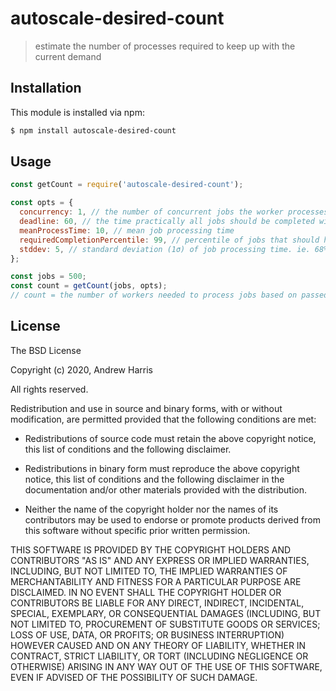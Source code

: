# autoscale-desired-count

> estimate the number of processes required to keep up with the current demand

## Installation

This module is installed via npm:

``` bash
$ npm install autoscale-desired-count
```

## Usage

```js
const getCount = require('autoscale-desired-count');

const opts = {
  concurrency: 1, // the number of concurrent jobs the worker processes
  deadline: 60, // the time practically all jobs should be completed within
  meanProcessTime: 10, // mean job processing time
  requiredCompletionPercentile: 99, // percentile of jobs that should happen within the deadline
  stddev: 5, // standard deviation (1σ) of job processing time. ie. 68% completed within ± this
};

const jobs = 500;
const count = getCount(jobs, opts);
// count = the number of workers needed to process jobs based on passed in opts
```

## License

The BSD License

Copyright (c) 2020, Andrew Harris

All rights reserved.

Redistribution and use in source and binary forms, with or without modification,
are permitted provided that the following conditions are met:

* Redistributions of source code must retain the above copyright notice, this
  list of conditions and the following disclaimer.

* Redistributions in binary form must reproduce the above copyright notice, this
  list of conditions and the following disclaimer in the documentation and/or
  other materials provided with the distribution.

* Neither the name of the copyright holder nor the names of its
  contributors may be used to endorse or promote products derived from
  this software without specific prior written permission.

THIS SOFTWARE IS PROVIDED BY THE COPYRIGHT HOLDERS AND CONTRIBUTORS "AS IS" AND
ANY EXPRESS OR IMPLIED WARRANTIES, INCLUDING, BUT NOT LIMITED TO, THE IMPLIED
WARRANTIES OF MERCHANTABILITY AND FITNESS FOR A PARTICULAR PURPOSE ARE
DISCLAIMED. IN NO EVENT SHALL THE COPYRIGHT HOLDER OR CONTRIBUTORS BE LIABLE FOR
ANY DIRECT, INDIRECT, INCIDENTAL, SPECIAL, EXEMPLARY, OR CONSEQUENTIAL DAMAGES
(INCLUDING, BUT NOT LIMITED TO, PROCUREMENT OF SUBSTITUTE GOODS OR SERVICES;
LOSS OF USE, DATA, OR PROFITS; OR BUSINESS INTERRUPTION) HOWEVER CAUSED AND ON
ANY THEORY OF LIABILITY, WHETHER IN CONTRACT, STRICT LIABILITY, OR TORT
(INCLUDING NEGLIGENCE OR OTHERWISE) ARISING IN ANY WAY OUT OF THE USE OF THIS
SOFTWARE, EVEN IF ADVISED OF THE POSSIBILITY OF SUCH DAMAGE.

